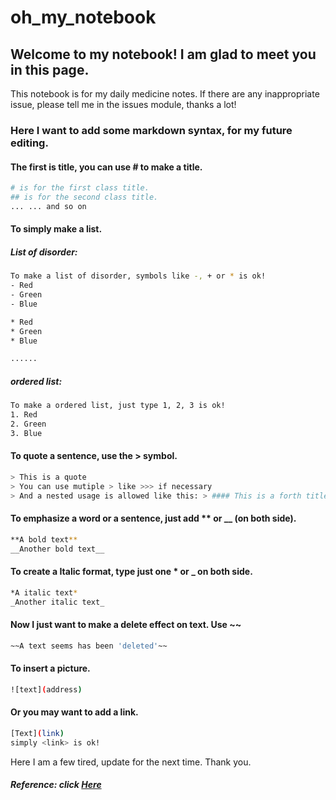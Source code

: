 # oh_my_notebook

## Welcome to my notebook! I am glad to meet you in this page.

This notebook is for my daily medicine notes. If there are any inappropriate issue, please tell me in the issues module, thanks a lot!



### Here I want to add some markdown syntax, for my future editing.

#### The first is title, you can use # to make a title.

```bash
# is for the first class title.
## is for the second class title.
... ... and so on
```



#### To simply make a list.

##### List of disorder:

```bash
To make a list of disorder, symbols like -, + or * is ok!
- Red
- Green
- Blue

* Red
* Green
* Blue

......
```

##### ordered list:

```bash
To make a ordered list, just type 1, 2, 3 is ok!
1. Red
2. Green
3. Blue
```



#### To quote a sentence, use the >  symbol.

```bash
> This is a quote
> You can use mutiple > like >>> if necessary
> And a nested usage is allowed like this: > #### This is a forth title nested in a quote
```



#### To emphasize a word or a sentence, just add **  or __ (on both side).

```bash
**A bold text**
__Another bold text__
```



#### To create a Italic format, type just one * or _ on both side.

```bash
*A italic text*
_Another italic text_
```



#### Now I just want to make a delete effect on text. Use ~~

```bash
~~A text seems has been 'deleted'~~
```



#### To insert a picture.

```bash
![text](address)
```



#### Or you may want to add a link.

```bash
[Text](link)
simply <link> is ok!
```

Here I am a few tired, update for the next time. Thank you.



##### *Reference: click [Here](https://www.jianshu.com/p/82e730892d42)*